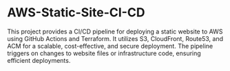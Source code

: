 # AWS-Static-Site-CI-CD
This project provides a CI/CD pipeline for deploying a static website to AWS using GitHub Actions and Terraform. It utilizes S3, CloudFront, Route53, and ACM for a scalable, cost-effective, and secure deployment. The pipeline triggers on changes to website files or infrastructure code, ensuring efficient deployments.
